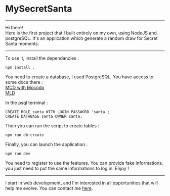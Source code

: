 # MySecretSanta

---

Hi there!  
Here is the first project that I built entirely on my own, using NodeJS and postgreSQL. It's an application which generate a random draw for Secret Santa moments.

---  
To use it, install the dependancies :  
``` 
npm install .
```
You need to create a database, I used PostgreSQL. You have access to some docs there :  
 [MCD with Mocodo](https://www.mocodo.net/?mcd=eNpdjkEOgjAQRfc9xRygC9m6a4SERgQCRdajVJmkIGlruL5UlER385L57__GabsH6jjcyDo_4qA5GPxeekAyHCZ0bn7YjqkCTuKYcNjl0NRJxSGKIK5Ey2KL8yq6PLu79uG1FJWSB1kKtSY2ztWbQ4aVaD1dacLRb0P-dgRXKs5BEv1KlvY2lXWayVqxtifXG3IfD3k9ZAuxF4q6Rdg=)  
 [MLD](docs/project-analysis/MLD.mcd)  
 
 
 In the psql terminal :
 ```
 CREATE ROLE santa WITH LOGIN PASSWORD 'santa';
 CREATE DATABASE santa OWNER santa;
 ```
Then you can run the script to create tables :
```
npm run db:create
```
Finally, you can launch the application :
```
npm run dev
```


You need to register to use the features. You can provide fake informations, you just need to put the same informations to log in.  Enjoy !

---

I start in web development, and I'm interested in all opportunities that will help me evolve. You can contact me [here](https://www.linkedin.com/in/william-commandeur/). 

